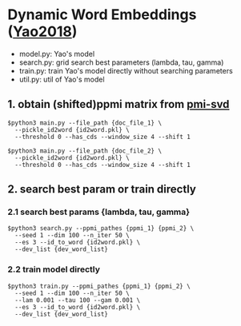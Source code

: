 # Dynamic Word Embeddings ([Yao2018](https://arxiv.org/abs/1605.09096))

- model.py: Yao's model
- search.py: grid search best parameters (lambda, tau, gamma)
- train.py: train Yao's model directly without searching parameters
- util.py: util of Yao's model

## 1. obtain (shifted)ppmi matrix from [pmi-svd](https://github.com/a1da4/sppmi-svd/tree/d1648f59a650caafec2f3de7ac30c9aed2a87e75)
```
$python3 main.py --file_path {doc_file_1} \
  --pickle_id2word {id2word.pkl} \
  --threshold 0 --has_cds --window_size 4 --shift 1

$python3 main.py --file_path {doc_file_2} \
  --pickle_id2word {id2word.pkl} \
  --threshold 0 --has_cds --window_size 4 --shift 1
```

## 2. search best param or train directly

### 2.1 search best params {lambda, tau, gamma}
```
$python3 search.py --ppmi_pathes {ppmi_1} {ppmi_2} \
  --seed 1 --dim 100 --n_iter 50 \
  --es 3 --id_to_word {id2word.pkl} \
  --dev_list {dev_word_list}
```

### 2.2 train model directly
```
$python3 train.py --ppmi_pathes {ppmi_1} {ppmi_2} \
  --seed 1 --dim 100 --n_iter 50 \
  --lam 0.001 --tau 100 --gam 0.001 \
  --es 3 --id_to_word {id2word.pkl} \
  --dev_list {dev_word_list}
```
